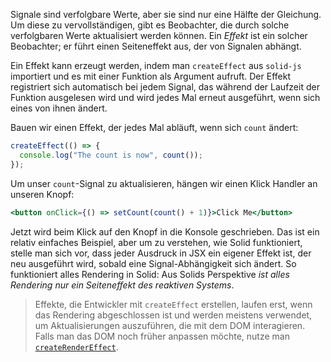 Signale sind verfolgbare Werte, aber sie sind nur eine Hälfte der Gleichung. Um diese zu vervollständigen, gibt es Beobachter, die durch solche verfolgbaren Werte aktualisiert werden können. Ein _Effekt_ ist ein solcher Beobachter; er führt einen Seiteneffekt aus, der von Signalen abhängt.

Ein Effekt kann erzeugt werden, indem man `createEffect` aus `solid-js` importiert und es mit einer Funktion als Argument aufruft. Der Effekt registriert sich automatisch bei jedem Signal, das während der Laufzeit der Funktion ausgelesen wird und wird jedes Mal erneut ausgeführt, wenn sich eines von ihnen ändert.

Bauen wir einen Effekt, der jedes Mal abläuft, wenn sich `count` ändert:

```jsx
createEffect(() => {
  console.log("The count is now", count());
});
```

Um unser `count`-Signal zu aktualisieren, hängen wir einen Klick Handler an unseren Knopf:

```jsx
<button onClick={() => setCount(count() + 1)}>Click Me</button>
```

Jetzt wird beim Klick auf den Knopf in die Konsole geschrieben. Das ist ein relativ einfaches Beispiel, aber um zu verstehen, wie Solid funktioniert, stelle man sich vor, dass jeder Ausdruck in JSX ein eigener Effekt ist, der neu ausgeführt wird, sobald eine Signal-Abhängigkeit sich ändert. So funktioniert alles Rendering in Solid: Aus Solids Perspektive *ist alles Rendering nur ein Seiteneffekt des reaktiven Systems*.

> Effekte, die Entwickler mit `createEffect` erstellen, laufen erst, wenn das Rendering abgeschlossen ist und werden meistens verwendet, um Aktualisierungen auszuführen, die mit dem DOM interagieren. Falls man das DOM noch früher anpassen möchte, nutze man [`createRenderEffect`](https://www.solidjs.com/docs/latest/api#createrendereffect).

